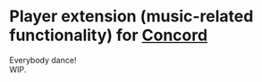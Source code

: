 # Player extension (music-related functionality) for [Concord](https://github.com/narimanized/concord)

Everybody dance!  
WIP.

